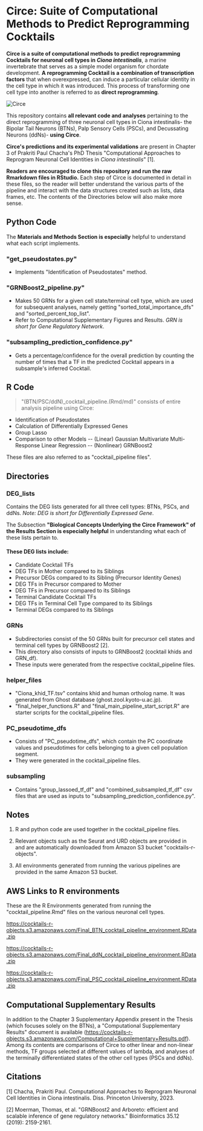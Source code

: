 # Circe: Suite of Computational Methods to Predict Reprogramming Cocktails  

**Circe is a suite of computational methods to predict reprogramming Cocktails for neuronal cell types in *Ciona intestinalis***, a marine invertebrate that serves as a simple model organism for chordate development. **A reprogramming Cocktail is a combination of transcription factors** that when overexpressed, can induce a particular cellular identity in the cell type in which it was introduced. This process of transforming one cell type into another is referred to as **direct reprogramming**. 

![Circe](https://cocktails-r-objects.s3.amazonaws.com/method_figure.png)

This repository contains **all relevant code and analyses** pertaining to the direct reprogramming of three neuronal cell types in Ciona intestinalis- the Bipolar Tail Neurons (BTNs), Palp Sensory Cells (PSCs), and Decussating Neurons (ddNs)- **using Circe**. 

**Circe's predictions and its experimental validations** are present in Chapter 3 of Prakriti Paul Chacha's PhD Thesis "Computational Approaches to Reprogram Neuronal Cell Identities in *Ciona intestinalis*" [1]. 

**Readers are encouraged to clone this repository and run the raw Rmarkdown files in RStudio.** Each step of Circe is documented in detail in these files, so the reader will better understand the various parts of the pipeline and interact with the data structures created such as lists, data frames, etc. The contents of the Directories below will also make more sense. 



## Python Code
The **Materials and Methods Section is especially** helpful to understand what each script implements. 

### "get_pseudostates.py"
- Implements "Identification of Pseudostates" method.

###  "GRNBoost2_pipeline.py"
-  Makes 50 GRNs for a given cell state/terminal cell type, which are used for subsequent analyses, namely getting "sorted_total_importance_dfs" and "sorted_percent_top_list".
-  Refer to Computational Supplementary Figures and Results. 
*GRN is short for Gene Regulatory Network*.

### "subsampling_prediction_confidence.py"
- Gets a percentage/confidence for the overall prediction by counting the number of times that a TF in the predicted Cocktail appears in a subsample's inferred Cocktail.

## R Code
> "(BTN/PSC/ddN)_cocktail_pipeline.(Rmd/md)" consists of entire analysis pipeline using Circe:
- Identification of Pseudostates
- Calculation of Differentially Expressed Genes
- Group Lasso
- Comparison to other Models
	-- (Linear) Gaussian Multivariate Multi-Response Linear Regression
	-- (Nonlinear) GRNBoost2 

These files are also referred to as "cocktail_pipeline files".

## Directories
### DEG_lists
Contains the DEG lists generated for all three cell types: BTNs, PSCs, and ddNs.
*Note: DEG is short for Differentially Expressed Gene*.

The Subsection **"Biological Concepts Underlying the Circe Framework" of the Results Section is especially helpful** in understanding what each of these lists pertain to. 

#### These DEG lists include:
- Candidate Cocktail TFs
- DEG TFs in Mother compared to its Siblings
- Precursor DEGs compared to its Sibling (Precursor Identity Genes)
- DEG TFs in Precursor compared to Mother 
- DEG TFs in Precursor compared to its Siblings
- Terminal Candidate Cocktail TFs
- DEG TFs in Terminal Cell Type compared to its Siblings 
- Terminal DEGs compared to its Siblings


### GRNs 
- Subdirectories consist of the 50 GRNs built for precursor cell states and terminal cell types by GRNBoost2 [2].
- This directory also consists of inputs to GRNBoost2 (cocktail khids and GRN_df).
- These inputs were generated from the respective cocktail_pipeline files. 


### helper_files
- "Ciona_khid_TF.tsv" contains khid and human ortholog name. It was generated from Ghost database (ghost.zool.kyoto-u.ac.jp).
- "final_helper_functions.R" and "final_main_pipeline_start_script.R" are starter scripts for the cocktail_pipeline files.


### PC_pseudotime_dfs
- Consists of "PC_pseudotime_dfs", which contain the PC coordinate values and pseudotimes for cells belonging to a given cell population segment. 
- They were generated in the cocktail_pipeline files. 

### subsampling
- Contains "group_lassoed_tf_df" and "combined_subsampled_tf_df" csv files that are used as inputs to "subsampling_prediction_confidence.py".

## Notes
1. R and python code are used together in the cocktail_pipeline files.

2. Relevant objects such as the Seurat and URD objects are provided in and are automatically downloaded from Amazon S3 bucket "cocktails-r-objects".

3. All environments generated from running the various pipelines are provided in the same Amazon S3 bucket. 

## AWS Links to R environments
These are the R Environments generated from running the "cocktail_pipeline.Rmd" files on the various neuronal cell types. 

https://cocktails-r-objects.s3.amazonaws.com/Final_BTN_cocktail_pipeline_environment.RData.zip

https://cocktails-r-objects.s3.amazonaws.com/Final_ddN_cocktail_pipeline_environment.RData.zip

https://cocktails-r-objects.s3.amazonaws.com/Final_PSC_cocktail_pipeline_environment.RData.zip 

## Computational Supplementary Results
In addition to the Chapter 3 Supplementary Appendix present in the Thesis (which focuses solely on the BTNs), a "Computational Supplementary Results" document is available (https://cocktails-r-objects.s3.amazonaws.com/Computational+Supplementary+Results.pdf). Among its contents are comparisons of Circe to other linear and non-linear methods, TF groups selected at different values of lambda, and analyses of the terminally differentiated states of the other cell types (PSCs and ddNs).

## Citations
[1] Chacha, Prakriti Paul. Computational Approaches to Reprogram Neuronal Cell Identities in Ciona intestinalis. Diss. Princeton University, 2023.

[2] Moerman, Thomas, et al. "GRNBoost2 and Arboreto: efficient and scalable inference of gene regulatory networks." Bioinformatics 35.12 (2019): 2159-2161.
